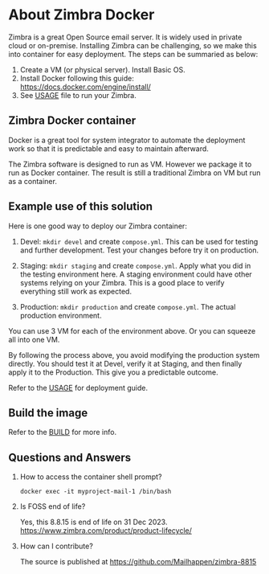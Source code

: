 # About Zimbra Docker

Zimbra is a great Open Source email server. It is widely used in private cloud or on-premise. Installing Zimbra can be challenging, so we make this into container for easy deployment. The steps can be summaried as below:

1. Create a VM (or physical server). Install Basic OS.
2. Install Docker following this guide: https://docs.docker.com/engine/install/
3. See [USAGE](USAGE.md) file to run your Zimbra.

## Zimbra Docker container

Docker is a great tool for system integrator to automate the deployment work so that it is predictable and easy to maintain afterward.

The Zimbra software is designed to run as VM. However we package it to run as Docker container. The result is still a traditional Zimbra on VM but run as a container.

## Example use of this solution

Here is one good way to deploy our Zimbra container:

1. Devel: `mkdir devel` and create `compose.yml`. This can be used for testing and further development. Test your changes before try it on production.

2. Staging: `mkdir staging` and create `compose.yml`. Apply what you did in the testing environment here. A staging environment could have other systems relying on your Zimbra. This is a good place to verify everything still work as expected.

3. Production: `mkdir production` and create `compose.yml`. The actual production environment.

You can use 3 VM for each of the environment above. Or you can squeeze all into one VM.

By following the process above, you avoid modifying the production system directly. You should test it at Devel, verify it at Staging, and then finally apply it to the Production. This give you a predictable outcome.

Refer to the [USAGE](USAGE.md) for deployment guide.

## Build the image

Refer to the [BUILD](BUILD.md) for more info.

## Questions and Answers

1. How to access the container shell prompt?

   `docker exec -it myproject-mail-1 /bin/bash`

2. Is FOSS end of life?

   Yes, this 8.8.15 is end of life on 31 Dec 2023. https://www.zimbra.com/product/product-lifecycle/

3. How can I contribute?

   The source is published at https://github.com/Mailhappen/zimbra-8815
